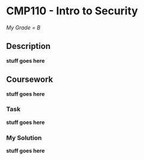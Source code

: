 # CMP110 - Intro to Security

*My Grade = B*

## Description

**stuff goes here**

## Coursework

**stuff goes here**

### Task

**stuff goes here**

### My Solution

**stuff goes here**

